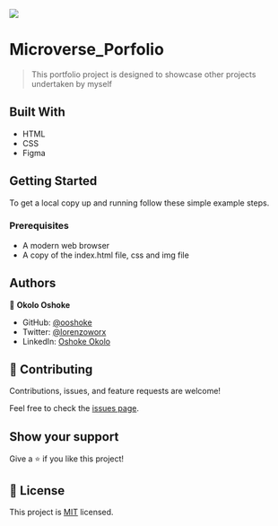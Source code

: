 ![](https://img.shields.io/badge/Microverse-blueviolet)

# Microverse_Porfolio

> This portfolio project is designed to showcase other projects undertaken by myself


## Built With

- HTML
- CSS
- Figma



## Getting Started


To get a local copy up and running follow these simple example steps.

### Prerequisites
- A modern web browser
- A copy of the index.html file, css and img file



## Authors

👤 **Okolo Oshoke**

- GitHub: [@ooshoke](https://github.com/ooshoke)
- Twitter: [@lorenzoworx](https://twitter.com/lorenzoworx)
- LinkedIn: [Oshoke Okolo](https://www.linkedin.com/in/oshoke-okolo-665208108)


## 🤝 Contributing

Contributions, issues, and feature requests are welcome!

Feel free to check the [issues page](../../issues/).

## Show your support

Give a ⭐️ if you like this project!


## 📝 License

This project is [MIT](./MIT.md) licensed.